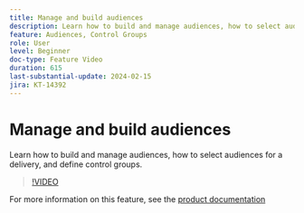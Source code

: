 ```yaml
---
title: Manage and build audiences
description: Learn how to build and manage audiences, how to select audiences for a delivery, and define control groups.
feature: Audiences, Control Groups
role: User
level: Beginner
doc-type: Feature Video
duration: 615
last-substantial-update: 2024-02-15
jira: KT-14392
---
```


# Manage and build audiences

Learn how to build and manage audiences, how to select audiences for a delivery, and define control groups.

>[!VIDEO](https://video.tv.adobe.com/v/3425861/?learn=on)

For more information on this feature, see the [product documentation](https://experienceleague.adobe.com/docs/campaign-web/v8/audiences/audiences/create-audience.html?lang=en)
